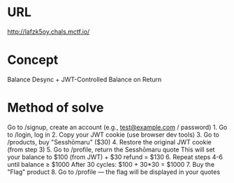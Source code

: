 # URL
http://lafzk5oy.chals.mctf.io/

# Concept
Balance Desync + JWT-Controlled Balance on Return

# Method of solve   
Go to /signup, create an account (e.g., test@example.com  / password)
    1. Go to /login, log in
    2. Copy your JWT cookie (use browser dev tools)
    3. Go to /products, buy "Sesshōmaru" ($30)
    4. Restore the original JWT cookie (from step 3)
    5. Go to /profile, return the Sesshōmaru quote
        This will set your balance to $100 (from JWT) + $30 refund = $130
    6. Repeat steps 4-6 until balance ≥ $1000
        After 30 cycles: $100 + 30*30 = $1000
    7. Buy the "Flag" product
    8. Go to /profile — the flag will be displayed in your quotes
     

